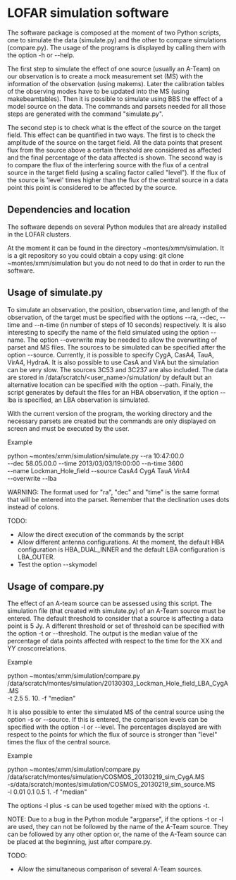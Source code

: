 

LOFAR simulation software
=========================

The software package is composed at the moment of two Python scripts, 
one to simulate the data (simulate.py) and the other to compare 
simulations (compare.py). The usage of the programs is displayed 
by calling them with the option -h or --help.

The first step to simulate the effect of one source (usually an A-Team) 
on our observation is to create a mock measurement set (MS) with the 
information of the observation (using makems). Later the calibration 
tables of the observing modes have to be updated into the MS (using 
makebeamtables). Then it is possible to simulate using BBS the effect 
of a model source on the data. The commands and parsets needed for all 
those steps are generated with the command "simulate.py".

The second step is to check what is the effect of the source on the 
target field. This effect can be quantified in two ways. The first is 
to check the amplitude of the source on the target field. All the 
data points that present flux from the source above a certain threshold 
are considered as affected and the final percentage of the data 
affected is shown. The second way is to compare the flux of the 
interfering source with the flux of a central source in the target
field (using a scaling factor called "level"). If the flux of the 
source is 'level' times higher than the flux of the central source 
in a data point this point is considered to be affected by the source. 

Dependencies and location
-------------------------

The software depends on several Python modules that are already
installed in the LOFAR clusters. 

At the moment it can be found in the directory ~montes/xmm/simulation.
It is a git repository so you could obtain a copy using:
git clone ~montes/xmm/simulation
but you do not need to do that in order to run the software.

Usage of simulate.py
--------------------

To simulate an observation, the position, observation time, and
length of the observation, of the target must be specified with the 
options --ra, --dec, --time and --n-time (in number of steps of 10 
seconds) respectively. It is also interesting to specify the name of the
field simulated using the option --name. The option --overwrite may be
needed to allow the overwriting of parset and MS files. The sources to
be simulated can be specified after the option --source. Currently, it
is possible to specify CygA, CasA4, TauA, VirA4, HydraA. It is also
possible to use CasA and VirA but the simulation can be very slow. The
sources 3C53 and 3C237 are also included. The data are stored in
/data/scratch/<user_name>/simulation/ by default but an alternative
location can be specified with the option --path. Finally, the script
generates by default the files for an HBA observation, if the option
--lba is specified, an LBA observation is simulated.

With the current version of the program, the working directory and the
necessary parsets are created but the commands are only displayed on
screen and must be executed by the user.

Example

python ~montes/xmm/simulation/simulate.py --ra 10:47:00.0 \
--dec 58.05.00.0 --time 2013/03/03/19:00:00 --n-time 3600 \
--name Lockman_Hole_field --source CasA4 CygA TauA VirA4 \
--overwrite --lba

WARNING:
The format used for "ra", "dec" and "time" is the same format
that will be entered into the parset. Remember that the declination
uses dots instead of colons.

TODO:
  * Allow the direct execution of the commands by the script
  * Allow different antenna configurations. At the moment, the default
 HBA configuration is HBA_DUAL_INNER and the default LBA configuration
 is LBA_OUTER.
  * Test the option --skymodel

Usage of compare.py
-------------------

The effect of an A-team source can be assessed using this script. The
simulation file (that created with simulate.py) of an A-Team source must
be entered. The default threshold to consider that a source is affecting
a data point is 5 Jy. A different threshold or set of threshold can be
specified with the option -t or --threshold. The output is the median 
value of the percentage of data points affected with respect to the time
for the XX and YY croscorrelations.

Example

python  ~montes/xmm/simulation/compare.py \
/data/scratch/montes/simulation/20130303_Lockman_Hole_field_LBA_CygA.MS \
-t 2.5 5. 10. -f "median"


It is also possible to enter the simulated MS of the central source
using the option -s or --source. If this is entered, the comparison
levels can be specified with the option -l or --level. The percentages
displayed are with respect to the points for which the flux of source is
stronger than "level" times the flux of the central source.

Example

python  ~montes/xmm/simulation/compare.py \
/data/scratch/montes/simulation/COSMOS_20130219_sim_CygA.MS \
-s/data/scratch/montes/simulation/COSMOS_20130219_sim_source.MS \
-l 0.01 0.1 0.5 1. -f "median"

The options -l plus -s can be used together mixed with the options -t.

NOTE:
Due to a bug in the Python module "argparse", if the options -t or -l
are used, they can not be followed by the name of the A-Team source.
They can be followed by any other option or, the name of the A-Team
source can be placed at the beginning, just after compare.py.

TODO:
  * Allow the simultaneous comparison of several A-Team sources.



